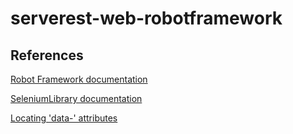 # serverest-web-robotframework

## References
[Robot Framework documentation](https://robotframework.org/)

[SeleniumLibrary documentation](https://github.com/robotframework/SeleniumLibrary/)

[Locating 'data-' attributes](https://github.com/robotframework/SeleniumLibrary/issues/1474)